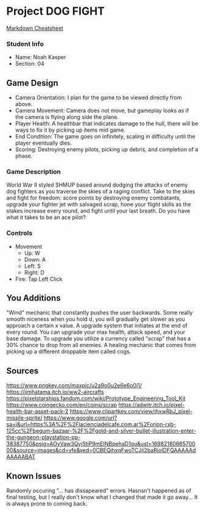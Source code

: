 # Project DOG FIGHT

[Markdown Cheatsheet](https://github.com/adam-p/markdown-here/wiki/Markdown-Here-Cheatsheet)

### Student Info

-   Name: Noah Kasper
-   Section: 04

## Game Design

-   Camera Orientation: I plan for the game to be viewed directly from above.
-   Camera Movement: Camera does not move, but gameplay looks as if the camera is flying along side the plane.
-   Player Health: A healthbar that indicates damage to the hull, there will be ways to fix it by picking up items mid game.
-   End Condition: The game goes on infinitely, scaling in difficulty until the player eventually dies.
-   Scoring: Destroying enemy pilots, picking up debris, and completion of a phase.

### Game Description

World War II styled SHMUP based around dodging the attacks of enemy dog fighters as you traverse the skies of a raging conflict. Take to the skies and fight for freedom: score points by destroying enemy combatants, upgrade your fighter jet with salvaged scrap, hone your flight skills as the stakes increase every round, and fight until your last breath. Do you have what it takes to be an ace pilot?


### Controls

-   Movement
    -   Up: W
    -   Down: A
    -   Left: S
    -   Right: D
-   Fire: Tap Left Click

## You Additions

"Wind" mechanic that constantly pushes the user backwards. Some really smooth niceness when you hold d, you will gradually get slower as you approach a certain x value.
A upgrade system that initiates at the end of every round. You can upgrade your max health, attack speed, and your base damage. To upgrade you utilize a currency called "scrap" that has a 30% chance to drop from all enemies.
A healing mechanic that comes from picking up a different droppable item called cogs.

## Sources

https://www.pngkey.com/maxpic/u2a9o0u2e6e6o0i1/
https://jimhatama.itch.io/ww2-aircrafts
https://pixelstarships.fandom.com/wiki/Prototype_Engineering_Tool_Kit
https://www.coingecko.com/en/coins/scrap
https://adwitr.itch.io/pixel-health-bar-asset-pack-2
https://www.clipartkey.com/view/ihxwRbJ_pixel-missile-sprite/
https://www.google.com/url?sa=i&url=https%3A%2F%2Flacienciadelcafe.com.ar%2Forion-rxb-125cc%2Fbegum-bazaar-%2F%2Fgold-and-silver-bullet-illustration-enter-the-gungeon-playstation-pp-38387750&psig=AOvVaw3Qyj5tiP9mEINBpehaD1qu&ust=1698218066570000&source=images&cd=vfe&ved=0CBEQjhxqFwoTCJji2baRjoIDFQAAAAAdAAAAABAT


## Known Issues

Randomly occuring "... has dissapeared" errors. Hasnsn't happened as of final testing, but I really don't know what I changed that made it go away... It is always prone to coming back.

